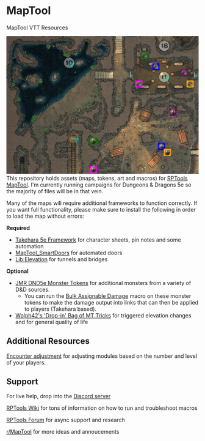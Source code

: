 # MapTool
MapTool VTT Resources 

![!img](Art%20Assets/WEC%20Sample.png)
This repository holds assets (maps, tokens, art and macros) for [RPTools MapTool](https://www.rptools.net/toolbox/maptool/). I'm currently running campaigns for Dungeons & Dragons 5e so the majority of files will be in that vein.

Many of the maps will require additional frameworks to function correctly. If you want full functionality, please make sure to install the following in order to load the map without errors:

****Required****
* [Takehara 5e Framework](https://github.com/rtakehara/5e-Framework) for character sheets, pin notes and some automation
* [MapTool_SmartDoors](https://github.com/bubblobill/MapTool_SmartDoors) for automated doors
* [Lib:Elevation](https://github.com/melek/lib_elevation) for tunnels and bridges

  
****Optional****
* [JMR DND5e Monster Tokens](https://1drv.ms/u/s!Al6_vh5ZO29wbSFo2JYoa37B86Y?e=B1OPKf) for additional monsters from a variety of D&D sources.
  * You can run the [Bulk Assignable Damage](/RPTools%20Macros/Bulk%20Assignable%20Damage.mtmacro) macro on these monster tokens to make the damage output into links that can then be applied to players (Takehara based). 
* [Wolph42's 'Drop-in' Bag of MT Tricks](https://forums.rptools.net/viewtopic.php?p=274501#p274501) for triggered elevation changes and for general quality of life

## Additional Resources
[Encounter adjustment](https://haluz.org/lmop/index.php) for adjusting modules based on the number and level of your players.
## Support
For live help, drop into the [Discord server](https://discord.gg/XqFRn4gx)

[RPTools Wiki](https://wiki.rptools.info/index.php/Main_Page) for tons of information on how to run and troubleshoot macros

[RPTools Forum](https://forums.rptools.net/) for async support and research

[r/MapTool](https://www.reddit.com/r/MapTool/) for more ideas and annoucements